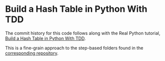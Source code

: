 # Build a Hash Table in Python With TDD

The commit history for this code follows along with the Real Python tutorial, [Build a Hash Table in Python With TDD](https://realpython.com/python-hash-table/).

This is a fine-grain approach to the step-based folders found in the [corresponding repository](https://github.com/realpython/materials/tree/master/hashtable).